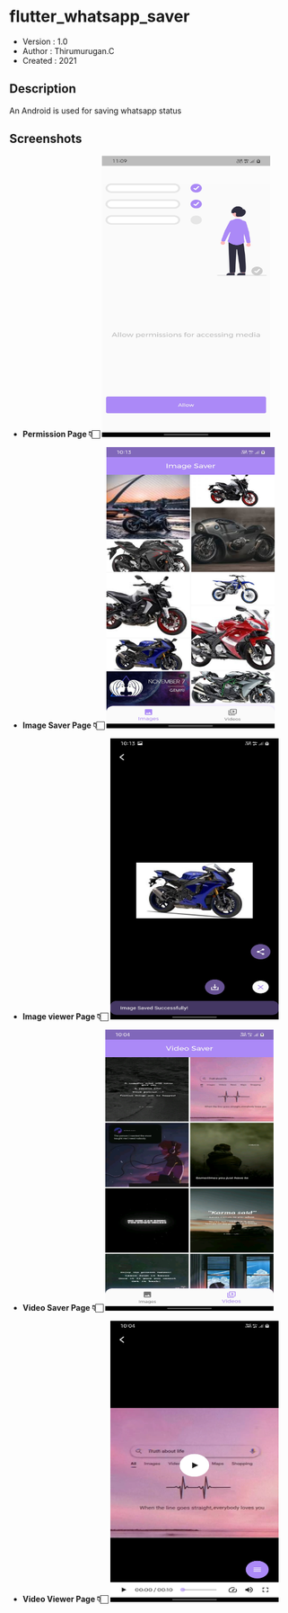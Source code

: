 # flutter_whatsapp_saver

+ Version : 1.0
+ Author : Thirumurugan.C
+ Created : 2021

Description
-----------
An Android is used for saving whatsapp status

## Screenshots
 + **Permission Page 👇🏻**
     <img src="screenshots/Screenshot_20211107-230917.jpg" height=500, width=300>
 
  + **Image Saver Page 👇🏻**
      <img src="screenshots/Screenshot_20211107-221318.jpg" height=500, width=300>
  
  + **Image viewer Page 👇🏻**
      <img src="screenshots/Screenshot_20211107-221329.jpg" height=500, width=300>
 
  + **Video Saver Page 👇🏻**
      <img src="screenshots/Screenshot_20211107-220414.jpg" height=500, width=300>
 
  + **Video Viewer Page 👇🏻**
      <img src="screenshots/Screenshot_20211107-220426.jpg" height=500, width=300>
 
